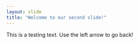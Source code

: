```yaml
---
layout: slide
title: "Welcome to our second slide!"
---
```

This is a testing text.
Use the left arrow to go back!
